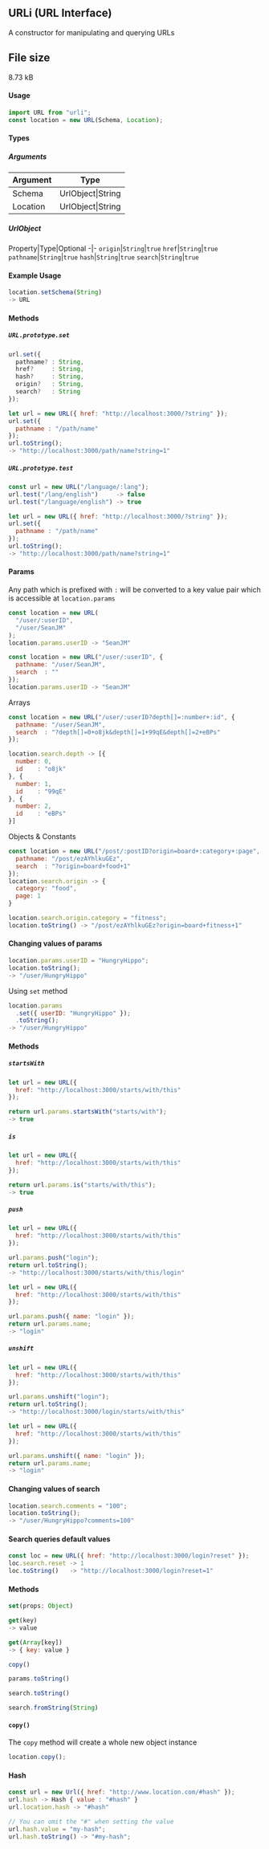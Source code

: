 ## URLi (URL Interface)
A constructor for manipulating and querying URLs

## File size
8.73 kB

#### Usage
```js
import URL from "urli";
const location = new URL(Schema, Location);
```

#### Types

##### Arguments
Argument|Type
-|-
Schema|UrlObject\|String
Location|UrlObject\|String

##### UrlObject
Property|Type|Optional
-|-
`origin`|`String`|`true`
`href`|`String`|`true`
`pathname`|`String`|`true`
`hash`|`String`|`true`
`search`|`String`|`true`

#### Example Usage

```javascript
location.setSchema(String)
-> URL
```

#### Methods

##### `URL.prototype.set`

```javascript
url.set({
  pathname? : String,
  href?     : String,
  hash?     : String,
  origin?   : String,
  search?   : String
});
```

```javascript
let url = new URL({ href: "http://localhost:3000/?string" });
url.set({
  pathname : "/path/name"
});
url.toString();
-> "http://localhost:3000/path/name?string=1"
```

##### `URL.prototype.test`

```javascript
const url = new URL("/language/:lang");
url.test("/lang/english")     -> false
url.test("/language/english") -> true
```

```javascript
let url = new URL({ href: "http://localhost:3000/?string" });
url.set({
  pathname : "/path/name"
});
url.toString();
-> "http://localhost:3000/path/name?string=1"
```


#### Params

Any path which is prefixed with `:` will be converted to a key value pair which is accessible at `location.params`

```javascript
const location = new URL(
  "/user/:userID",
  "/user/SeanJM"
);
location.params.userID -> "SeanJM"

```
```javascript
const location = new URL("/user/:userID", {
  pathname: "/user/SeanJM",
  search  : ""
});
location.params.userID -> "SeanJM"
```

Arrays
```javascript
const location = new URL("/user/:userID?depth[]=:number+:id", {
  pathname: "/user/SeanJM",
  search  : "?depth[]=0+o8jk&depth[]=1+99qE&depth[]=2+eBPs"
});

location.search.depth -> [{
  number: 0,
  id    : "o8jk"
}, {
  number: 1,
  id    : "99qE"
}, {
  number: 2,
  id    : "eBPs"
}]
```

Objects & Constants
```javascript
const location = new URL("/post/:postID?origin=board+:category+:page", {
  pathname: "/post/ezAYhlkuGEz",
  search  : "?origin=board+food+1"
});
location.search.origin -> {
  category: "food",
  page: 1
}

location.search.origin.category = "fitness";
location.toString() -> "/post/ezAYhlkuGEz?origin=board+fitness+1"
```

#### Changing values of params
```javascript
location.params.userID = "HungryHippo";
location.toString();
-> "/user/HungryHippo"
```

Using `set` method
```javascript
location.params
  .set({ userID: "HungryHippo" });
  .toString();
-> "/user/HungryHippo"
```

#### Methods

##### `startsWith`

```javascript
let url = new URL({
  href: "http://localhost:3000/starts/with/this"
});

return url.params.startsWith("starts/with");
-> true
```

##### `is`

```javascript
let url = new URL({
  href: "http://localhost:3000/starts/with/this"
});

return url.params.is("starts/with/this");
-> true
```

##### `push`

```javascript
let url = new URL({
  href: "http://localhost:3000/starts/with/this"
});

url.params.push("login");
return url.toString();
-> "http://localhost:3000/starts/with/this/login"
```

```javascript
let url = new URL({
  href: "http://localhost:3000/starts/with/this"
});

url.params.push({ name: "login" });
return url.params.name;
-> "login"
```

##### `unshift`

```javascript
let url = new URL({
  href: "http://localhost:3000/starts/with/this"
});

url.params.unshift("login");
return url.toString();
-> "http://localhost:3000/login/starts/with/this"
```

```javascript
let url = new URL({
  href: "http://localhost:3000/starts/with/this"
});

url.params.unshift({ name: "login" });
return url.params.name;
-> "login"
```

#### Changing values of search
```javascript
location.search.comments = "100";
location.toString();
-> "/user/HungryHippo?comments=100"
```

#### Search queries default values
```javascript
const loc = new URL({ href: "http://localhost:3000/login?reset" });
loc.search.reset -> 1
loc.toString()   -> "http://localhost:3000/login?reset=1"
```

#### Methods
```javascript
set(props: Object)
```

```javascript
get(key)
-> value
```

```javascript
get(Array[key])
-> { key: value }
```

```javascript
copy()
```

```javascript
params.toString()
```

```javascript
search.toString()
```

```javascript
search.fromString(String)
```

#### `copy()`

The `copy` method will create a whole new object instance

```javascript
location.copy();
```

#### Hash
```javascript
const url = new Url({ href: "http://www.location.com/#hash" });
url.hash -> Hash { value : "#hash" }
url.location.hash -> "#hash"

// You can omit the "#" when setting the value
url.hash.value = "my-hash";
url.hash.toString() -> "#my-hash";
```
